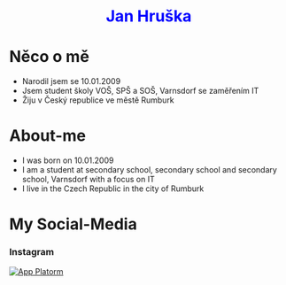 # <span style="color:Blue;display:block;text-align:center;"> **Jan Hruška**</span>
# Něco o mě

- Narodil jsem se 10.01.2009
- Jsem student školy VOŠ, SPŠ a SOŠ, Varnsdorf se zaměřením IT
- Žiju v Český republice ve městě Rumburk
# About-me

- I was born on 10.01.2009
- I am a student at secondary school, secondary school and secondary school, Varnsdorf with a focus on IT
- I live in the Czech Republic in the city of Rumburk


# My Social-Media

### Instagram
[![App Platorm](https://img.icons8.com/?size=48&id=Xy10Jcu1L2Su&format=png)](https://www.instagram.com/honza3277/)


